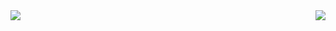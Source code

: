 <div style="display: flex; align-items: center; justify-content: space-between; gap: 5rem;">
<a href="https://solved.ac/babnbabn"><img src="http://mazassumnida.wtf/api/generate_badge?boj=babnbabn"></a>
<a href="https://github.com/WithJo"><img src="https://github-readme-stats.vercel.app/api/top-langs/?username=WithJo"></a>
</div>

<!--
**WithJo/WithJo** is a ✨ _special_ ✨ repository because its `README.md` (this file) appears on your GitHub profile.

Here are some ideas to get you started:

- 🔭 I’m currently working on ...
- 🌱 I’m currently learning ...
- 👯 I’m looking to collaborate on ...
- 🤔 I’m looking for help with ...
- 💬 Ask me about ...
- 📫 How to reach me: ...
- 😄 Pronouns: ...
- ⚡ Fun fact: ...
-->
